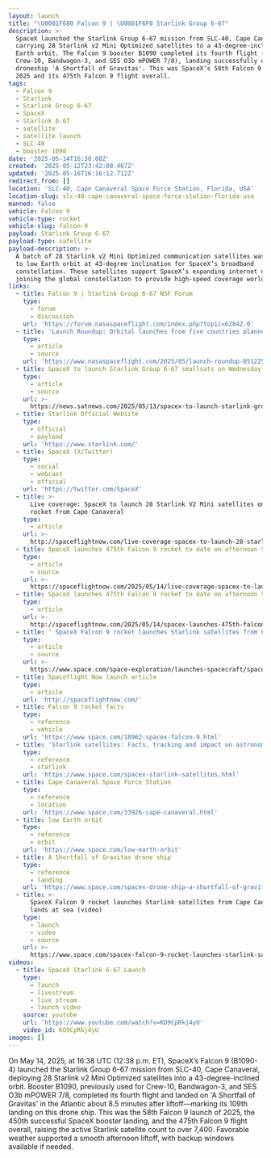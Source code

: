 ```yaml
---
layout: launch
title: "\U0001F680 Falcon 9 | \U0001F6F0 Starlink Group 6-67"
description: >-
  SpaceX launched the Starlink Group 6-67 mission from SLC-40, Cape Canaveral,
  carrying 28 Starlink v2 Mini Optimized satellites to a 43-degree-inclined low
  Earth orbit. The Falcon 9 booster B1090 completed its fourth flight (after
  Crew-10, Bandwagon-3, and SES O3b mPOWER 7/8), landing successfully on the
  droneship 'A Shortfall of Gravitas'. This was SpaceX’s 58th Falcon 9 launch of
  2025 and its 475th Falcon 9 flight overall.
tags:
  - Falcon 9
  - Starlink
  - Starlink Group 6-67
  - SpaceX
  - Starlink 6-67
  - satellite
  - satellite launch
  - SLC-40
  - booster 1090
date: '2025-05-14T16:38:00Z'
created: '2025-05-12T23:42:08.467Z'
updated: '2025-05-16T16:16:12.712Z'
redirect_from: []
location: 'SLC-40, Cape Canaveral Space Force Station, Florida, USA'
location-slug: slc-40-cape-canaveral-space-force-station-florida-usa
manned: false
vehicle: Falcon 9
vehicle-type: rocket
vehicle-slug: falcon-9
payload: Starlink Group 6-67
payload-type: satellite
payload-description: >-
  A batch of 28 Starlink v2 Mini Optimized communication satellites was launched
  to low Earth orbit at 43-degree inclination for SpaceX’s broadband
  constellation. These satellites support SpaceX’s expanding internet network,
  joining the global constellation to provide high-speed coverage worldwide.
links:
  - title: Falcon 9 | Starlink Group 6-67 NSF Forum
    type:
      - forum
      - discussion
    url: 'https://forum.nasaspaceflight.com/index.php?topic=62842.0'
  - title: 'Launch Roundup: Orbital launches from five countries planned'
    type:
      - article
      - source
    url: 'https://www.nasaspaceflight.com/2025/05/launch-roundup-051225/'
  - title: SpaceX to launch Starlink Group 6-67 smallsats on Wednesday
    type:
      - article
      - source
    url: >-
      https://news.satnews.com/2025/05/13/spacex-to-launch-starlink-group-6-67-smallsats-on-wednesday/
  - title: Starlink Official Website
    type:
      - official
      - payload
    url: 'https://www.starlink.com/'
  - title: SpaceX (X/Twitter)
    type:
      - social
      - webcast
      - official
    url: 'https://twitter.com/SpaceX'
  - title: >-
      Live coverage: SpaceX to launch 28 Starlink V2 Mini satellites on Falcon 9
      rocket from Cape Canaveral
    type:
      - article
    url: >-
      http://spaceflightnow.com/live-coverage-spacex-to-launch-28-starlink-v2-mini-satellites-on-falcon-9-rocket-from-cape-canaveral
  - title: SpaceX launches 475th Falcon 9 rocket to date on afternoon Starlink flight
    type:
      - article
      - source
    url: >-
      https://spaceflightnow.com/2025/05/14/live-coverage-spacex-to-launch-28-starlink-v2-mini-satellites-on-falcon-9-rocket-from-cape-canaveral-2/
  - title: SpaceX launches 475th Falcon 9 rocket to date on afternoon Starlink flight
    type:
      - article
    url: >-
      http://spaceflightnow.com/2025/05/14/spacex-launches-475th-falcon-9-rocket-to-date-on-afternoon-starlink-flight/
  - title: ' SpaceX Falcon 9 rocket launches Starlink satellites from Cape Canaveral, lands at sea  '
    type:
      - article
      - source
    url: >-
      https://www.space.com/space-exploration/launches-spacecraft/spacex-starlink-6-67-b1090-ccsfs
  - title: Spaceflight Now launch article
    type:
      - article
    url: 'http://spaceflightnow.com/'
  - title: Falcon 9 rocket facts
    type:
      - reference
      - vehicle
    url: 'https://www.space.com/18962-spacex-falcon-9.html'
  - title: 'Starlink satellites: Facts, tracking and impact on astronomy'
    type:
      - reference
      - starlink
    url: 'https://www.space.com/spacex-starlink-satellites.html'
  - title: Cape Canaveral Space Force Station
    type:
      - reference
      - location
    url: 'https://www.space.com/33926-cape-canaveral.html'
  - title: low Earth orbit
    type:
      - reference
      - orbit
    url: 'https://www.space.com/low-earth-orbit'
  - title: A Shortfall of Gravitas drone ship
    type:
      - reference
      - landing
    url: 'https://www.space.com/spacex-drone-ship-a-shortfall-of-gravitas'
  - title: >-
      SpaceX Falcon 9 rocket launches Starlink satellites from Cape Canaveral,
      lands at sea (video)
    type:
      - launch
      - video
      - source
    url: >-
      https://www.space.com/spacex-falcon-9-rocket-launches-starlink-satellites-cape-canaveral-video
videos:
  - title: SpaceX Starlink 6-67 Launch
    type:
      - launch
      - livestream
      - live stream
      - launch video
    source: youtube
    url: 'https://www.youtube.com/watch?v=KO9CpRkj4yU'
    video_id: KO9CpRkj4yU
images: []
---
```

On May 14, 2025, at 16:38 UTC (12:38 p.m. ET), SpaceX’s Falcon 9 (B1090-4) launched the Starlink Group 6-67 mission from SLC-40, Cape Canaveral, deploying 28 Starlink v2 Mini Optimized satellites into a 43-degree-inclined orbit. Booster B1090, previously used for Crew-10, Bandwagon-3, and SES O3b mPOWER 7/8, completed its fourth flight and landed on 'A Shortfall of Gravitas' in the Atlantic about 8.5 minutes after liftoff—marking its 109th landing on this drone ship. This was the 58th Falcon 9 launch of 2025, the 450th successful SpaceX booster landing, and the 475th Falcon 9 flight overall, raising the active Starlink satellite count to over 7,400. Favorable weather supported a smooth afternoon liftoff, with backup windows available if needed.
